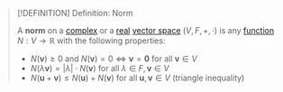 >[!DEFINITION] Definition: Norm
>
>A **norm** on a [complex](Complex%20Vector%20Space.md) or a [real](Real%20Vector%20Space.md) [vector space](Vector%20Space.md) $(V,F,+,\cdot)$ is any [function](../../../Set%20Theory/Functions/Function.md) $N: V \to \mathbb{R}$ with the following properties:
>
>- $N(\mathbf{v})\ge 0$ and $N(\mathbf{v})=0\iff \mathbf{v}=\mathbf{0}$ for all $\mathbf{v}\in V$
>- $N(\lambda\mathbf{v}) = |\lambda|\cdot N(\mathbf{v})$ for all $\lambda\in F,\mathbf{v}\in V$
>- $N(\mathbf{u}+\mathbf{v})\le N(\mathbf{u})+N(\mathbf{v})$ for all $\mathbf{u},\mathbf{v}\in V$ (triangle inequality)
